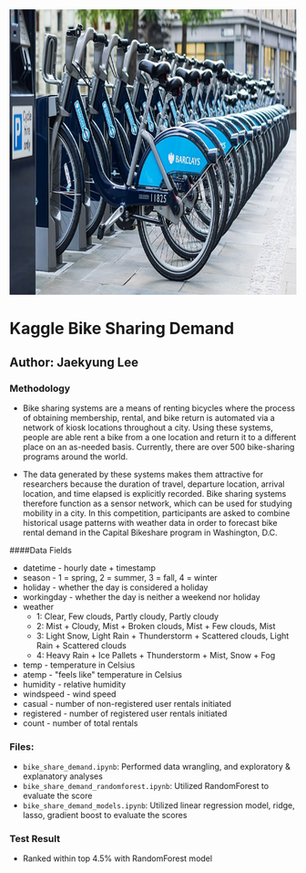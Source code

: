 <img src="data/bike-share.jpg" style="width:1000px; height:500px"/>


# Kaggle Bike Sharing Demand
##  Author: Jaekyung Lee

### Methodology
- Bike sharing systems are a means of renting bicycles where the process of obtaining membership, rental, and bike return is automated via a network of kiosk locations throughout a city. Using these systems, people are able rent a bike from a one location and return it to a different place on an as-needed basis. Currently, there are over 500 bike-sharing programs around the world.

- The data generated by these systems makes them attractive for researchers because the duration of travel, departure location, arrival location, and time elapsed is explicitly recorded. Bike sharing systems therefore function as a sensor network, which can be used for studying mobility in a city. In this competition, participants are asked to combine historical usage patterns with weather data in order to forecast bike rental demand in the Capital Bikeshare program in Washington, D.C.

####Data Fields
- datetime - hourly date + timestamp  
- season -  1 = spring, 2 = summer, 3 = fall, 4 = winter
- holiday - whether the day is considered a holiday
- workingday - whether the day is neither a weekend nor holiday
- weather
  - 1: Clear, Few clouds, Partly cloudy, Partly cloudy
  - 2: Mist + Cloudy, Mist + Broken clouds, Mist + Few clouds, Mist
  - 3: Light Snow, Light Rain + Thunderstorm + Scattered clouds, Light Rain + Scattered clouds
  - 4: Heavy Rain + Ice Pallets + Thunderstorm + Mist, Snow + Fog
- temp - temperature in Celsius
- atemp - "feels like" temperature in Celsius
- humidity - relative humidity
- windspeed - wind speed
- casual - number of non-registered user rentals initiated
- registered - number of registered user rentals initiated
- count - number of total rentals


### Files:
- `bike_share_demand.ipynb`: Performed data wrangling, and exploratory & explanatory analyses
- `bike_share_demand_randomforest.ipynb`: Utilized RandomForest to evaluate the score
- `bike_share_demand_models.ipynb`: Utilized linear regression model, ridge, lasso, gradient boost to evaluate the scores

### Test Result
- Ranked within top 4.5% with RandomForest model
